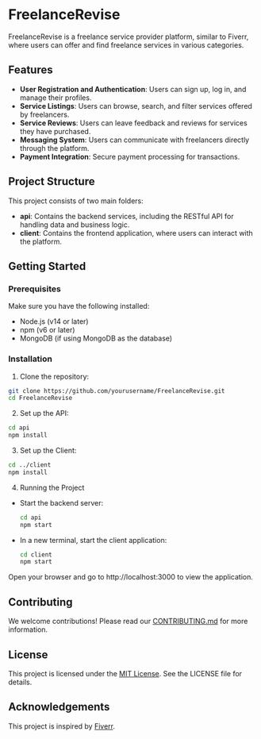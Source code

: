 # FreelanceRevise

FreelanceRevise is a freelance service provider platform, similar to Fiverr, where users can offer and find freelance services in various categories.

## Features

- **User Registration and Authentication**: Users can sign up, log in, and manage their profiles.
- **Service Listings**: Users can browse, search, and filter services offered by freelancers.
- **Service Reviews**: Users can leave feedback and reviews for services they have purchased.
- **Messaging System**: Users can communicate with freelancers directly through the platform.
- **Payment Integration**: Secure payment processing for transactions.

## Project Structure

This project consists of two main folders:

- **api**: Contains the backend services, including the RESTful API for handling data and business logic.
- **client**: Contains the frontend application, where users can interact with the platform.

## Getting Started

### Prerequisites

Make sure you have the following installed:

- Node.js (v14 or later)
- npm (v6 or later)
- MongoDB (if using MongoDB as the database)

### Installation

1. Clone the repository:

  ```bash
  git clone https://github.com/yourusername/FreelanceRevise.git
  cd FreelanceRevise
  ```

2. Set up the API:

  ```bash
  cd api
  npm install
  ```

3. Set up the Client:

  ```bash
  cd ../client
  npm install
  ```

4. Running the Project

- Start the backend server:

  ```bash
  cd api
  npm start
  ```
    
- In a new terminal, start the client application:

  ```bash
  cd client
  npm start
  ```

Open your browser and go to http://localhost:3000 to view the application.

## Contributing
We welcome contributions! Please read our [CONTRIBUTING.md](CONTRIBUTING.md) for more information.

## License
This project is licensed under the [MIT License](LICENSE). See the LICENSE file for details.

## Acknowledgements
This project is inspired by [Fiverr](https://www.fiverr.com).
